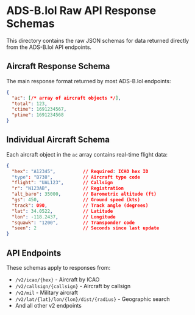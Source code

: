 # ADS-B.lol Raw API Response Schemas

This directory contains the raw JSON schemas for data returned directly from the ADS-B.lol API endpoints.

## Aircraft Response Schema

The main response format returned by most ADS-B.lol endpoints:

```json
{
  "ac": [/* array of aircraft objects */],
  "total": 123,
  "ctime": 1691234567,
  "ptime": 1691234568
}
```

## Individual Aircraft Schema

Each aircraft object in the `ac` array contains real-time flight data:

```json
{
  "hex": "A12345",          // Required: ICAO hex ID
  "type": "B738",           // Aircraft type code
  "flight": "UAL123",       // Callsign
  "r": "N123AB",            // Registration
  "alt_baro": 35000,        // Barometric altitude (ft)
  "gs": 450,                // Ground speed (kts)
  "track": 090,             // Track angle (degrees)
  "lat": 34.0522,           // Latitude
  "lon": -118.2437,         // Longitude
  "squawk": "1200",         // Transponder code
  "seen": 2                 // Seconds since last update
}
```

## API Endpoints

These schemas apply to responses from:

- `/v2/icao/{hex}` - Aircraft by ICAO
- `/v2/callsign/{callsign}` - Aircraft by callsign  
- `/v2/mil` - Military aircraft
- `/v2/lat/{lat}/lon/{lon}/dist/{radius}` - Geographic search
- And all other v2 endpoints